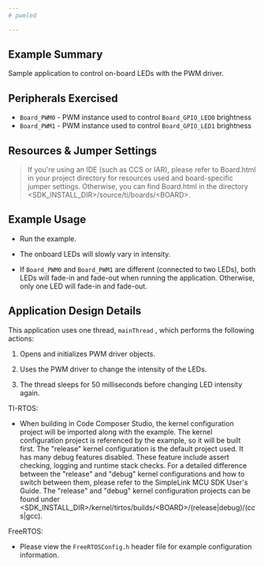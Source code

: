 ```yaml
---
# pwmled

---
```


## Example Summary

Sample application to control on-board LEDs with the PWM driver.

## Peripherals Exercised

* `Board_PWM0` - PWM instance used to control `Board_GPIO_LED0` brightness
* `Board_PWM1` - PWM instance used to control `Board_GPIO_LED1` brightness

## Resources & Jumper Settings

> If you're using an IDE (such as CCS or IAR), please refer to Board.html in
your project directory for resources used and board-specific jumper settings.
Otherwise, you can find Board.html in the directory
&lt;SDK_INSTALL_DIR&gt;/source/ti/boards/&lt;BOARD&gt;.


## Example Usage

* Run the example.

* The onboard LEDs will slowly vary in intensity.

* If `Board_PWM0` and `Board_PWM1` are different (connected to two LEDs),
both LEDs will fade-in and fade-out when running the application.  Otherwise,
only one LED will fade-in and fade-out.

## Application Design Details

This application uses one thread, `mainThread` , which performs the following
actions:

1. Opens and initializes PWM driver objects.

2. Uses the PWM driver to change the intensity of the LEDs.

3. The thread sleeps for 50 milliseconds before changing LED intensity again.

TI-RTOS:

* When building in Code Composer Studio, the kernel configuration project will
be imported along with the example. The kernel configuration project is
referenced by the example, so it will be built first. The "release" kernel
configuration is the default project used. It has many debug features disabled.
These feature include assert checking, logging and runtime stack checks. For a
detailed difference between the "release" and "debug" kernel configurations and
how to switch between them, please refer to the SimpleLink MCU SDK User's
Guide. The "release" and "debug" kernel configuration projects can be found
under &lt;SDK_INSTALL_DIR&gt;/kernel/tirtos/builds/&lt;BOARD&gt;/(release|debug)/(ccs|gcc).

FreeRTOS:

* Please view the `FreeRTOSConfig.h` header file for example configuration
information.
